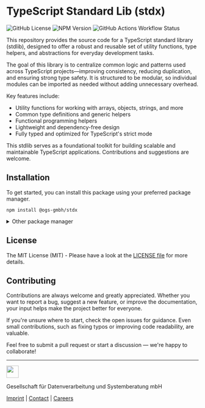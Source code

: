 # TypeScript Standard Lib (stdx)
![GitHub License](https://img.shields.io/github/license/OGS-GmbH/stdx?color=0f434e)
![NPM Version](https://img.shields.io/npm/v/%40ogs-gmbh%2Fstdx?color=0f434e)
![GitHub Actions Workflow Status](https://img.shields.io/github/actions/workflow/status/OGS-GmbH/stdx/main-deploy.yml?color=0f434e)

This repository provides the source code for a TypeScript standard library (stdlib), designed to offer a robust and reusable set of utility functions, type helpers, and abstractions for everyday development tasks.

The goal of this library is to centralize common logic and patterns used across TypeScript projects—improving consistency, reducing duplication, and ensuring strong type safety. It is structured to be modular, so individual modules can be imported as needed without adding unnecessary overhead.

Key features include:
- Utility functions for working with arrays, objects, strings, and more
- Common type definitions and generic helpers
- Functional programming helpers
- Lightweight and dependency-free design
- Fully typed and optimized for TypeScript's strict mode

This stdlib serves as a foundational toolkit for building scalable and maintainable TypeScript applications. Contributions and suggestions are welcome.

## Installation
To get started, you can install this package using your preferred package manager.
````shell
npm install @ogs-gmbh/stdx
````

<details>
<summary>Other package manager</summary>
<br />

````shell
yarn add @ogs-gmbh/stdx
````

````shell
pnpm install @ogs-gmbh/stdx
````

</details>

## License
The MIT License (MIT) - Please have a look at the [LICENSE file](./LICENSE) for more details.

## Contributing
Contributions are always welcome and greatly appreciated. Whether you want to report a bug, suggest a new feature, or improve the documentation, your input helps make the project better for everyone.

If you're unsure where to start, check the open issues for guidance. Even small contributions, such as fixing typos or improving code readability, are valuable.

Feel free to submit a pull request or start a discussion — we're happy to collaborate!

---

<a href="https://www.ogs.de/en/"><img src="https://www.ogs.de/fileadmin/templates/main/img/logo.png" height="32" /></a>
<p>Gesellschaft für Datenverarbeitung und Systemberatung mbH</p>

[Imprint](https://www.ogs.de/en/imprint/) | [Contact](https://www.ogs.de/en/contact/) | [Careers](https://www.ogs.de/en/about-ogs/#Careers)
